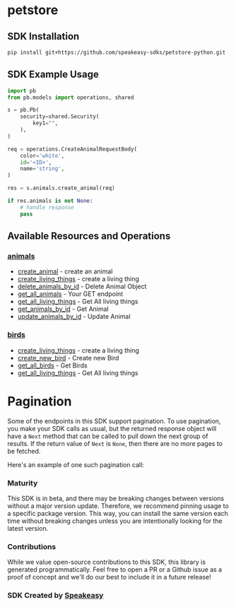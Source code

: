 # petstore

<!-- Start SDK Installation -->
## SDK Installation

```bash
pip install git+https://github.com/speakeasy-sdks/petstore-python.git
```
<!-- End SDK Installation -->

## SDK Example Usage
<!-- Start SDK Example Usage -->
```python
import pb
from pb.models import operations, shared

s = pb.Pb(
    security=shared.Security(
        key1="",
    ),
)

req = operations.CreateAnimalRequestBody(
    color='white',
    id='<ID>',
    name='string',
)

res = s.animals.create_animal(req)

if res.animals is not None:
    # handle response
    pass
```
<!-- End SDK Example Usage -->

<!-- Start SDK Available Operations -->
## Available Resources and Operations


### [animals](docs/sdks/animals/README.md)

* [create_animal](docs/sdks/animals/README.md#create_animal) - create an animal
* [create_living_things](docs/sdks/animals/README.md#create_living_things) - create a living thing
* [delete_animals_by_id](docs/sdks/animals/README.md#delete_animals_by_id) - Delete Animal Object
* [get_all_animals](docs/sdks/animals/README.md#get_all_animals) - Your GET endpoint
* [get_all_living_things](docs/sdks/animals/README.md#get_all_living_things) - Get All living things
* [get_animals_by_id](docs/sdks/animals/README.md#get_animals_by_id) - Get Animal
* [update_animals_by_id](docs/sdks/animals/README.md#update_animals_by_id) - Update Animal

### [birds](docs/sdks/birds/README.md)

* [create_living_things](docs/sdks/birds/README.md#create_living_things) - create a living thing
* [create_new_bird](docs/sdks/birds/README.md#create_new_bird) - Create new Bird
* [get_all_birds](docs/sdks/birds/README.md#get_all_birds) - Get Birds
* [get_all_living_things](docs/sdks/birds/README.md#get_all_living_things) - Get All living things
<!-- End SDK Available Operations -->



<!-- Start Dev Containers -->

<!-- End Dev Containers -->



<!-- Start Pagination -->
# Pagination

Some of the endpoints in this SDK support pagination. To use pagination, you make your SDK calls as usual, but the
returned response object will have a `Next` method that can be called to pull down the next group of results. If the
return value of `Next` is `None`, then there are no more pages to be fetched.

Here's an example of one such pagination call:
<!-- End Pagination -->

<!-- Placeholder for Future Speakeasy SDK Sections -->



### Maturity

This SDK is in beta, and there may be breaking changes between versions without a major version update. Therefore, we recommend pinning usage
to a specific package version. This way, you can install the same version each time without breaking changes unless you are intentionally
looking for the latest version.

### Contributions

While we value open-source contributions to this SDK, this library is generated programmatically.
Feel free to open a PR or a Github issue as a proof of concept and we'll do our best to include it in a future release!

### SDK Created by [Speakeasy](https://docs.speakeasyapi.dev/docs/using-speakeasy/client-sdks)
